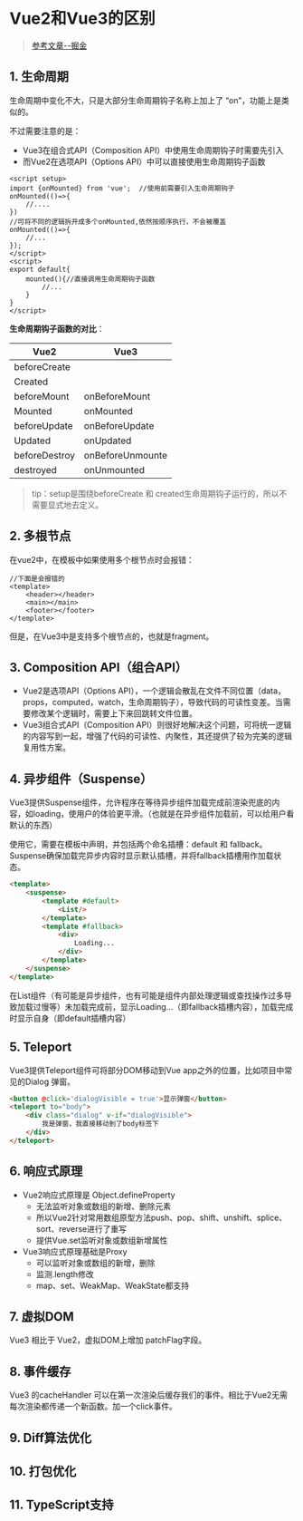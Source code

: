 # Vue2和Vue3的区别

> [参考文章--掘金](https://juejin.cn/post/7067413380922867725)

## 1. 生命周期

生命周期中变化不大，只是大部分生命周期钩子名称上加上了 “on”，功能上是类似的。

不过需要注意的是：

- Vue3在组合式API（Composition API）中使用生命周期钩子时需要先引入
- 而Vue2在选项API（Options API）中可以直接使用生命周期钩子函数

```vue
<script setup>
import {onMounted} from 'vue';  //使用前需要引入生命周期钩子
onMounted(()=>{
    //....
})
//可将不同的逻辑拆开成多个onMounted,依然按顺序执行，不会被覆盖
onMounted(()=>{
    //...
});
</script>
<script>
export default{
    mounted(){//直接调用生命周期钩子函数
        //...
    }
}
</script>
```

**生命周期钩子函数的对比**：

| Vue2          | Vue3             |
| ------------- | ---------------- |
| beforeCreate  |                  |
| Created       |                  |
| beforeMount   | onBeforeMount    |
| Mounted       | onMounted        |
| beforeUpdate  | onBeforeUpdate   |
| Updated       | onUpdated        |
| beforeDestroy | onBeforeUnmounte |
| destroyed     | onUnmounted      |

> tip：setup是围绕beforeCreate 和 created生命周期钩子运行的，所以不需要显式地去定义。

## 2. 多根节点

在vue2中，在模板中如果使用多个根节点时会报错：

```vue
//下面是会报错的
<template>
	<header></header>
	<main></main>
	<footer></footer>
</template>
```

但是，在Vue3中是支持多个根节点的，也就是fragment。

## 3. Composition API（组合API）

- Vue2是选项API（Options API），一个逻辑会散乱在文件不同位置（data，props，computed，watch，生命周期钩子），导致代码的可读性变差。当需要修改某个逻辑时，需要上下来回跳转文件位置。
- Vue3组合式API（Composition API）则很好地解决这个问题，可将统一逻辑的内容写到一起，增强了代码的可读性、内聚性，其还提供了较为完美的逻辑复用性方案。

## 4. 异步组件（Suspense）

Vue3提供Suspense组件，允许程序在等待异步组件加载完成前渲染兜底的内容，如loading，使用户的体验更平滑。（也就是在异步组件加载前，可以给用户看默认的东西）

使用它，需要在模板中声明，并包括两个命名插槽：default 和 fallback。Suspense确保加载完异步内容时显示默认插槽，并将fallback插槽用作加载状态。

```html
<template>
	<suspense>
    	<template #default>
        	<List/>
        </template>
        <template #fallback>
        	<div>
                Loading...
            </div>
        </template>
    </suspense>
</template>
```

在List组件（有可能是异步组件，也有可能是组件内部处理逻辑或查找操作过多导致加载过慢等）未加载完成前，显示Loading...（即fallback插槽内容），加载完成时显示自身（即default插槽内容）

## 5. Teleport

Vue3提供Teleport组件可将部分DOM移动到Vue app之外的位置，比如项目中常见的Dialog 弹窗。

```html
<button @click='dialogVisible = true'>显示弹窗</button>
<teleport to="body">
	<div class="dialog" v-if="dialogVisible">
        我是弹窗，我直接移动到了body标签下
    </div>
</teleport>
```

## 6. 响应式原理

- Vue2响应式原理是 Object.defineProperty
  - 无法监听对象或数组的新增、删除元素
  - 所以Vue2针对常用数组原型方法push、pop、shift、unshift、splice、sort、reverse进行了重写
  - 提供Vue.set监听对象或数组新增属性
- Vue3响应式原理基础是Proxy
  - 可以监听对象或数组的新增，删除
  - 监测.length修改
  - map、set、WeakMap、WeakState都支持

## 7. 虚拟DOM

Vue3 相比于 Vue2，虚拟DOM上增加 patchFlag字段。

## 8. 事件缓存

Vue3 的cacheHandler 可以在第一次渲染后缓存我们的事件。相比于Vue2无需每次渲染都传递一个新函数。加一个click事件。

## 9. Diff算法优化

## 10. 打包优化

## 11. TypeScript支持



